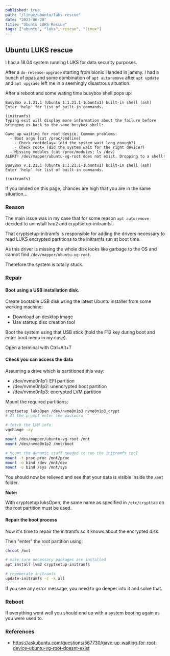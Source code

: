 ```yaml
---
published: true
path: "/linux/ubuntu/luks-rescue"
date: "2023-06-28"
title: "Ubuntu LUKS Rescue"
tags: ["ubuntu", "luks", rescue", "linux"]
---
```


## Ubuntu LUKS rescue

I had a 18.04 system running LUKS for data security purposes.

After a `do-release-upgrade` starting from bionic I landed in jammy. I had a bunch of ppas and some combination of
`apt autoremove` after `apt update` and `apt upgrade` left me in a seemingly disastrous situation.

After a reboot and some wating time busybox shell pops up:

```
BusyBox v.1.21.1 (Ubuntu 1:1.21.1-1ubuntu1) built-in shell (ash)
Enter 'help' for list of built-in commands.

(initramfs)
Typing exit will display more information about the failure before bringing us back to the same busybox shell:

Gave up waiting for root device. Common problems:
  - Boot args (cat /proc/cmdline)
    - Check rootdelay= (did the system wait long enough?)
    - Check root= (did the system wait for the right device?)
  - Missing modules (cat /proc/modules; ls /dev)
ALERT! /dev/mapper/ubuntu-vg-root does not exist. Dropping to a shell! 

BusyBox v.1.21.1 (Ubuntu 1:1.21.1-1ubuntu1) built-in shell (ash)   
Enter 'help' for list of built-in commands.  

(initramfs)
```

If you landed on this page, chances are high that you are in the same situation...

### Reason

The main issue was in my case that for some reason `apt autoremove` decided to uninstall lvm2 and cryptsetup-initramfs.

That cryptsetup-initramfs is responsible for adding the drivers necessary to read LUKS encrypted partitions to the initramfs run at boot time.

As this driver is missing the whole disk looks like garbage to the OS and cannot find `/dev/mapper/ubuntu-vg-root`.

Therefore the system is totally stuck.

### Repair

#### Boot using a USB installation disk.

Create bootable USB disk using the latest Ubuntu installer from some working machine:

* Download an desktop image
* Use startup disc creation tool

Boot the system using that USB stick (hold the F12 key during boot and enter boot menu in my case).

Open a terminal with Ctrl+Alt+T

#### Check you can access the data

Assuming a drive which is partitioned this way:

* /dev/nvme0n1p1: EFI partition
* /dev/nvme0n1p2: unencrypted boot partition
* /dev/nvme0n1p3: encrypted LVM partition

Mount the required partitions:

```bash
cryptsetup luksOpen /dev/nvme0n1p3 nvme0n1p3_crypt
# At the prompt enter the password

# fetch the LVM info
vgchange -ay

mount /dev/mapper/ubuntu-vg-root /mnt
mount /dev/nvme0n1p2 /mnt/boot

# Mount the dynamic stuff needed to run the initramfs tool
mount -t proc proc /mnt/proc
mount -o bind /dev /mnt/dev
mount -o bind /sys /mnt/sys
```

You should now be relieved and see that your data is visible inside the `/mnt` folder.

**Note:**

With cryptsetup luksOpen, the same name as specified in `/etc/crypttab` on the root partition must be used.

#### Repair the boot process

Now it's time to repair the initramfs so it knows about the encrypted disk.

Then "enter" the root partition using:

```bash
chroot /mnt

# make sure necessary packages are installed
apt install lvm2 cryptsetup-initramfs

# regenerate initramfs
update-initramfs -c -k all
```

If you see any error message, you need to go deeper into it and solve that.

### Reboot

If everything went well you should end up with a system booting again as you were used to.

### References

* https://askubuntu.com/questions/567730/gave-up-waiting-for-root-device-ubuntu-vg-root-doesnt-exist
